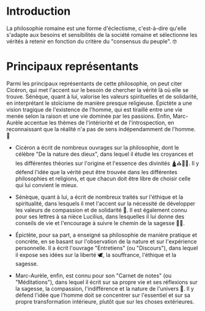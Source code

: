 # Introduction

La philosophie romaine est une forme d'éclectisme, c'est-à-dire qu'elle s'adapte aux besoins et sensibilités de la société romaine et sélectionne les vérités à retenir en fonction du critère du "consensus du peuple". 🤓

# Principaux représentants

Parmi les principaux représentants de cette philosophie, on peut citer Cicéron, qui met l'accent sur le besoin de chercher la vérité là où elle se trouve. Sénèque, quant à lui, valorise les valeurs spirituelles et de solidarité, en interprétant le stoïcisme de manière presque religieuse. Épictète a une vision tragique de l'existence de l'homme, qui est tiraillé entre une vie menée selon la raison et une vie dominée par les passions. Enfin, Marc-Aurèle accentue les thèmes de l'intériorité et de l'introspection, en reconnaissant que la réalité n'a pas de sens indépendamment de l'homme. 🧔

- Cicéron a écrit de nombreux ouvrages sur la philosophie, dont le célèbre "De la nature des dieux", dans lequel il étudie les croyances et les différentes théories sur l'origine et l'essence des divinités 🛕⛪🕌🕍. Il y défend l'idée que la vérité peut être trouvée dans les différentes philosophies et religions, et que chacun doit être libre de choisir celle qui lui convient le mieux.

- Sénèque, quant à lui, a écrit de nombreux traités sur l'éthique et la spiritualité, dans lesquels il met l'accent sur la nécessité de développer les valeurs de compassion et de solidarité 🤝. Il est également connu pour ses lettres à sa nièce Lucilius, dans lesquelles il lui donne des conseils de vie et l'encourage à suivre le chemin de la sagesse 🧘‍♀️.

- Épictète, pour sa part, a enseigné sa philosophie de manière pratique et concrète, en se basant sur l'observation de la nature et sur l'expérience personnelle. Il a écrit l'ouvrage "Entretiens" (ou "Discours"), dans lequel il expose ses idées sur la liberté 🕊, la souffrance, l'éthique et la sagesse.

- Marc-Aurèle, enfin, est connu pour son "Carnet de notes" (ou "Méditations"), dans lequel il écrit sur sa propre vie et ses réflexions sur la sagesse, la compassion, l'indifférence et la nature de l'univers 🌌. Il y défend l'idée que l'homme doit se concentrer sur l'essentiel et sur sa propre transformation intérieure, plutôt que sur les choses extérieures.
